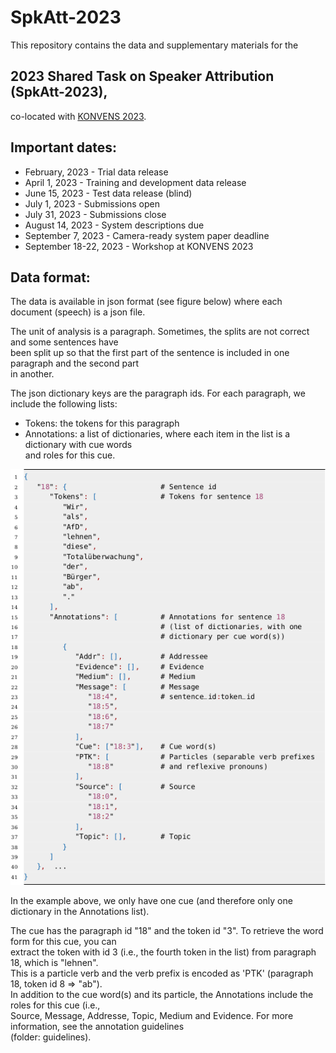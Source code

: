 # SpkAtt-2023

This repository contains the data and supplementary materials for the 

## 2023 Shared Task on Speaker Attribution (SpkAtt-2023),

co-located with [KONVENS 2023](https://www.thi.de/konvens-2023/).


## Important dates:

 * February, 2023 - Trial data release
 * April 1, 2023 - Training and development data release
 * June 15, 2023 - Test data release (blind)
 * July 1, 2023 - Submissions open
 * July 31, 2023 - Submissions close
 * August 14, 2023 - System descriptions due
 * September 7, 2023 - Camera-ready system paper deadline
 * September 18-22, 2023 - Workshop at KONVENS 2023


## Data format:

<p>The data is available in json format (see figure below) where each document (speech) is a json file.</p>

<p>The unit of analysis is a paragraph. Sometimes, the splits are not correct and some sentences have <br/> 
been split up so that the first part of the sentence is included in one paragraph and the second part <br/> in another.</p>

<p>The json dictionary keys are the paragraph ids.
For each paragraph, we include the following lists:</p>

  * Tokens: the tokens for this paragraph
  * Annotations: a list of dictionaries, where each item in the list is a dictionary with cue words <br/> and roles for this cue.


![alt text](img/json-format-task1.png "Data format task 1")

<p>In the example above, we only have one cue (and therefore only one dictionary in the Annotations list).</p>

<p>The cue has the paragraph id "18" and the token id "3". To retrieve the word form for this cue, you can <br/>
extract the token with id 3 (i.e., the fourth token in the list) from paragraph 18, which is "lehnen". <br/>
This is a particle verb and the verb prefix is encoded as 'PTK' (paragraph 18, token id 8 => "ab"). <br/>
In addition to the cue word(s) and its particle, the Annotations include the roles for this cue (i.e., <br/>
Source, Message, Addresse, Topic, Medium and Evidence. For more information, see the annotation guidelines <br/>
(folder: guidelines).</p>


